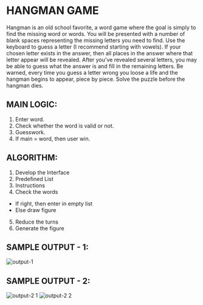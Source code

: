 # HANGMAN GAME

Hangman is an old school favorite, a word game where the goal is simply to find the missing word or words.
You will be presented with a number of blank spaces representing the missing letters you need to find.
Use the keyboard to guess a letter (I recommend starting with vowels).
If your chosen letter exists in the answer, then all places in the answer where that letter appear will be revealed.
After you've revealed several letters, you may be able to guess what the answer is and fill in the remaining letters.
Be warned, every time you guess a letter wrong you loose a life and the hangman begins to appear, piece by piece.
Solve the puzzle before the hangman dies.

## MAIN LOGIC:
1. Enter word.
2. Check whether the word is valid or not.
3. Guesswork.
4. If main = word, then user win.

## ALGORITHM:
1. Develop the Interface
2. Predefined List
3. Instructions
4. Check the words
  * If right, then enter in empty list
  * Else draw figure
5. Reduce the turns
6. Generate the figure

## SAMPLE OUTPUT - 1:
![output-1](https://user-images.githubusercontent.com/81489001/120498756-1b693300-c3dd-11eb-9785-c6d032aa848d.PNG)

## SAMPLE OUTPUT - 2:
![output-2 1](https://user-images.githubusercontent.com/81489001/120499767-f0cbaa00-c3dd-11eb-90e6-0f40dcec4f50.PNG)
![output-2 2](https://user-images.githubusercontent.com/81489001/120498838-2b811280-c3dd-11eb-99cb-763597504a4f.PNG)
